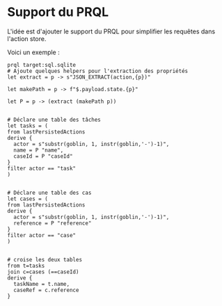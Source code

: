 # Support du PRQL

L'idée est d'ajouter le support du PRQL pour simplifier les requêtes dans
l'action store.

Voici un exemple :

```prql
prql target:sql.sqlite
# Ajoute quelques helpers pour l'extraction des propriétés
let extract = p -> s"JSON_EXTRACT(action,{p})"

let makePath = p -> f"$.payload.state.{p}"

let P = p -> (extract (makePath p))


# Déclare une table des tâches
let tasks = (
from lastPersistedActions
derive {
  actor = s"substr(goblin, 1, instr(goblin,'-')-1)",
  name = P "name",
  caseId = P "caseId"
}
filter actor == "task"
)


# Déclare une table des cas
let cases = (
from lastPersistedActions
derive {
  actor = s"substr(goblin, 1, instr(goblin,'-')-1)",
  reference = P "reference"
}
filter actor == "case"
)


# croise les deux tables
from t=tasks
join c=cases (==caseId)
derive {
  taskName = t.name,
  caseRef = c.reference
}


```
